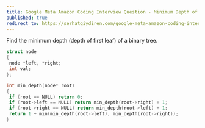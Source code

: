 ```yaml
---
title: Google Meta Amazon Coding Interview Question - Minimum Depth of Binary Tree
published: true
redirect_to: https://serhatgiydiren.com/google-meta-amazon-coding-interview-question-min-depth-binary-tree/
---
```


Find the minimum depth (depth of first leaf) of a binary tree.

```cpp
struct node
{
 node *left, *right;
 int val;
};

int min_depth(node* root)
{
 if (root == NULL) return 0;
 if (root->left == NULL) return min_depth(root->right) + 1;
 if (root->right == NULL) return min_depth(root->left) + 1;
 return 1 + min(min_depth(root->left), min_depth(root->right));
}
```
